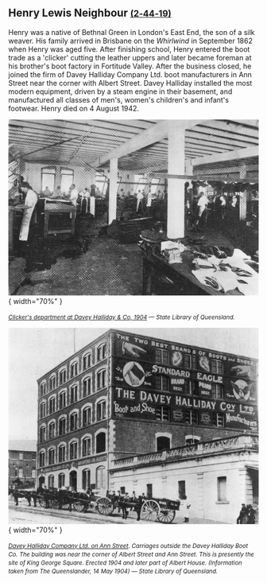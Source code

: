## Henry Lewis Neighbour <small>[(2‑44‑19)](https://brisbane.discovereverafter.com/profile/32032272 "Go to Memorial Information" )</small>

Henry was a native of Bethnal Green in London's East End, the son of a silk weaver. His family arrived in Brisbane on the *Whirlwind* in September 1862 when Henry was aged five. After finishing school, Henry entered the boot trade as a 'clicker' cutting the leather uppers and later became foreman at his brother's boot factory in Fortitude Valley. After the business closed, he joined the firm of Davey Halliday Company Ltd. boot manufacturers in Ann Street near the corner with Albert Street. Davey Halliday installed the most modern equipment, driven by a steam engine in their basement, and manufactured all classes of men's, women's children's and infant's footwear. Henry died on 4 August 1942. 

![Clicker's department at Davey Halliday & Co, 1904](../assets/clickers-davey-halliday.jpg){ width="70%" }  

*<small>[Clicker's department at Davey Halliday & Co, 1904](http://onesearch.slq.qld.gov.au/permalink/f/1upgmng/slq_digitool430702) — State Library of Queensland.</small>*

![Davey Halliday Company Ltd. on Ann Street](../assets/davey-halliday-building.jpg){ width="70%" }  

*<small>[Davey Halliday Company Ltd. on Ann Street](http://onesearch.slq.qld.gov.au/permalink/f/1upgmng/slq_alma21220086350002061). Carriages outside the Davey Halliday Boot Co. The building was near the corner of Albert Street and Ann Street. This is presently the site of King George Square. Erected 1904 and later part of Albert House. (Information taken from The Queenslander, 14 May 1904) — State Library of Queensland.</small>*
